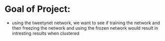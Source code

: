 # Goal of Project:
- using the tweetynet network, we want to see if training the network and then freezing the network and using the frozen network would result in intresting results when clustered 